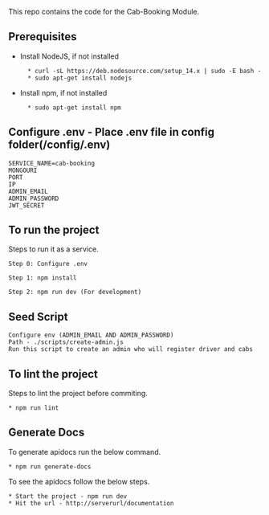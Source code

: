 This repo contains the code for the Cab-Booking Module.

## Prerequisites

-   Install NodeJS, if not installed

          * curl -sL https://deb.nodesource.com/setup_14.x | sudo -E bash -
          * sudo apt-get install nodejs

-   Install npm, if not installed

          * sudo apt-get install npm

## Configure .env - Place .env file in config folder(/config/.env)

    SERVICE_NAME=cab-booking
    MONGOURI
    PORT
    IP
    ADMIN_EMAIL
    ADMIN_PASSWORD
    JWT_SECRET

## To run the project

Steps to run it as a service.

    Step 0: Configure .env

    Step 1: npm install

    Step 2: npm run dev (For development)

## Seed Script

    Configure env (ADMIN_EMAIL AND ADMIN_PASSWORD)
    Path - ./scripts/create-admin.js
    Run this script to create an admin who will register driver and cabs

## To lint the project

Steps to lint the project before commiting.

    * npm run lint

## Generate Docs

To generate apidocs run the below command.

    * npm run generate-docs

To see the apidocs follow the below steps.

    * Start the project - npm run dev
    * Hit the url - http://serverurl/documentation
